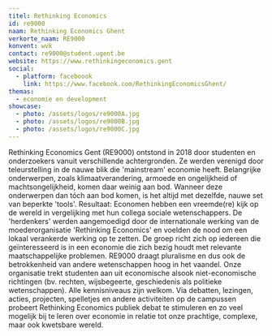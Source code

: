 ```yaml
---
titel: Rethinking Economics
id: re9000
naam: Rethinking Economics Ghent
verkorte_naam: RE9000
konvent: wvk
contact: re9000@student.ugent.be
website: https://www.rethinkingeconomics.gent
social:
  - platform: faceboook
    link: https://www.facebook.com/RethinkingEconomicsGhent/  
themas:
  - economie en development
showcase:
  - photo: /assets/logos/re9000A.jpg
  - photo: /assets/logos/re9000B.jpg
  - photo: /assets/logos/re9000C.jpg
---
```

Rethinking Economics Gent (RE9000) ontstond in 2018 door studenten en onderzoekers vanuit verschillende achtergronden. 
Ze werden verenigd door teleurstelling in de nauwe blik die 'mainstream' economie heeft. 
Belangrijke onderwerpen, zoals klimaatverandering, armoede en ongelijkheid of machtsongelijkheid, komen daar weinig aan bod. 
Wanneer deze onderwerpen dan tóch aan bod komen, is het altijd met dezelfde, nauwe set van beperkte 'tools'. 
Resultaat: Economen hebben een vreemde(re) kijk op de wereld in vergelijking met hun collega sociale wetenschappers. 
De 'herdenkers' werden aangemoedigd door de internationale werking van de moederorganisatie 'Rethinking Economics' en voelden de nood om een lokaal verankerde werking op te zetten. 
De groep richt zich op iedereen die geïnteresseerd is in een economie die zich bezig houdt met relevante maatschappelijke problemen.
RE9000 draagt pluralisme en dus ook de betrokkenheid van andere wetenschappen hoog in het vaandel. 
Onze organisatie trekt studenten aan uit economische alsook niet-economische richtingen (bv. rechten, wijsbegeerte, geschiedenis als politieke wetenschappen). Alle kennisniveaus zijn welkom.
Via debatten, lezingen, acties, projecten, spelletjes en andere activiteiten op de campussen probeert Rethinking Economics publiek debat te stimuleren en zo veel mogelijk bij te leren over economie in relatie tot onze prachtige, complexe, maar ook kwetsbare wereld.
